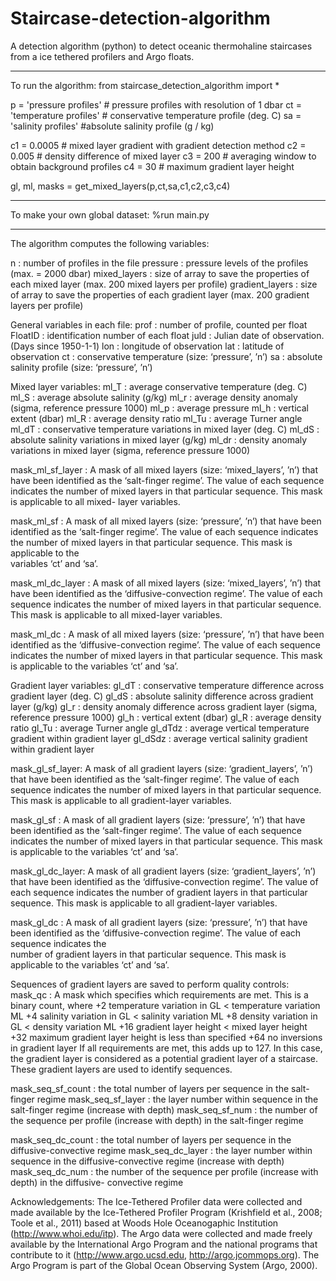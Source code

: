 # Staircase-detection-algorithm
A detection algorithm (python) to detect oceanic thermohaline staircases from a ice tethered profilers and Argo floats.

____________________________________________
To run the algorithm: 
from staircase_detection_algorithm import *

p  = 'pressure profiles'	# pressure profiles with resolution of 1 dbar
ct = 'temperature profiles'  # conservative temperature profile (deg. C)
sa = 'salinity profiles'   #absolute salinity profile (g / kg)

c1 = 0.0005 # mixed layer gradient with gradient detection method
c2 = 0.005  # density difference of mixed layer
c3 = 200    # averaging window to obtain background profiles
c4 = 30     # maximum gradient layer height

gl, ml, masks = get_mixed_layers(p,ct,sa,c1,c2,c3,c4)


____________________________________________
To make your own global dataset:
%run main.py

____________________________________________
The algorithm computes the following variables:

n 			    : number of profiles in the file
pressure		: pressure levels of the profiles (max. = 2000 dbar)
mixed_layers	: size of array to save the properties of each mixed layer (max. 200 mixed layers per profile)
gradient_layers	: size of array to save the properties of each gradient layer (max. 200 gradient layers per profile)  

General variables in each file:
prof			: number of profile, counted per float
FloatID 		: identification number of each float
juld			: Julian date of observation. (Days since 1950-1-1)
lon				: longitude of observation
lat				: latitude of observation
ct				: conservative temperature  (size: ‘pressure’, ’n’)
sa				: absolute salinity profile (size: ‘pressure’, ’n’)

Mixed layer variables: 
ml_T			: average conservative temperature (deg. C)
ml_S			: average absolute salinity (g/kg)
ml_r			: average density anomaly (sigma, reference pressure 1000) 
ml_p			: average pressure 
ml_h			: vertical extent (dbar)
ml_R			: average density ratio
ml_Tu			: average Turner angle 
ml_dT			: conservative temperature variations in mixed layer (deg. C)
ml_dS			: absolute salinity variations in mixed layer (g/kg)
ml_dr			: density anomaly variations in mixed layer (sigma, reference pressure 1000) 


mask_ml_sf_layer	: A mask of all mixed layers (size: ‘mixed_layers’, ’n’) that have been identified as 
				the ‘salt-finger regime’. The value of each sequence indicates the number of 
				mixed layers in that particular sequence. This mask is applicable to all mixed-
				layer variables.

mask_ml_sf		: A mask of all mixed layers (size: ‘pressure’, ’n’) that have been identified as 
				the ‘salt-finger regime’. The value of each sequence indicates the number of 
				mixed layers in that particular sequence. This mask is applicable to the 	
				 variables ‘ct’ and ‘sa’.

mask_ml_dc_layer	: A mask of all mixed layers (size: ‘mixed_layers’, ’n’) that have been identified as 
				the ‘diffusive-convection regime’. The value of each sequence indicates the 
				number of mixed layers in that particular sequence. This mask is applicable to 
				all mixed-layer variables.

mask_ml_dc		: A mask of all mixed layers (size: ‘pressure’, ’n’) that have been identified as 
				the ‘diffusive-convection regime’. The value of each sequence indicates the 
				number of mixed layers in that particular sequence. This mask is applicable to 
				the variables ‘ct’ and ‘sa’.

Gradient layer variables:
gl_dT			: conservative temperature difference across gradient layer (deg. C)
gl_dS			: absolute salinity difference across gradient layer (g/kg)
gl_r			: density anomaly difference across gradient layer (sigma, reference pressure 
				  1000) 
gl_h			: vertical extent (dbar)
gl_R			: average density ratio 
gl_Tu			: average Turner angle 
gl_dTdz			: average vertical temperature gradient within gradient layer
gl_dSdz			: average vertical salinity gradient within gradient layer


mask_gl_sf_layer: A mask of all gradient layers (size: ‘gradient_layers’, ’n’) that have been 
			 	identified as the ‘salt-finger regime’. The value of each sequence indicates the 
				number of mixed layers in that particular sequence. This mask is applicable to 
				all gradient-layer variables.

mask_gl_sf		: A mask of all gradient layers (size: ‘pressure’, ’n’) that have been identified as 
				the ‘salt-finger regime’. The value of each sequence indicates the number of 
				mixed layers in that particular sequence. This mask is applicable to the 				  variables ‘ct’ and ‘sa’.

mask_gl_dc_layer: A mask of all gradient layers (size: ‘gradient_layers’, ’n’) that have been 
				identified as the ‘diffusive-convection regime’. The value of each sequence 
				indicates the number of gradient layers in that particular sequence. This mask 
				is applicable to all gradient-layer variables.

mask_gl_dc		: A mask of all gradient layers (size: ‘pressure’, ’n’) that have been identified as 
				the ‘diffusive-convection regime’. The value of each sequence indicates the 				  
				number of gradient layers in that particular sequence. This mask is applicable 
				to the variables ‘ct’ and ‘sa’.

Sequences of gradient layers are saved to perform quality controls:
mask_qc			: A mask which specifies which requirements are met. This is a binary count, 
				where 
 				  +2 		temperature variation in GL < temperature variation ML
				  +4 		salinity variation in GL < salinity variation ML
				  +8 		density variation in GL < density variation ML
				  +16 	gradient layer height < mixed layer height
				  +32 	maximum gradient layer height is less than specified
				  +64 	no inversions in gradient layer
				If all requirements are met, this adds up to 127. In this case, the gradient layer 
				is considered as a potential gradient layer of a staircase. These gradient layers 
				are used to identify sequences. 

mask_seq_sf_count	: the total number of layers per sequence in the salt-finger regime
mask_seq_sf_layer	: the layer number within sequence in the salt-finger regime (increase with 
				depth)
mask_seq_sf_num	: the number of the sequence per profile (increase with depth) in the salt-finger 
				regime

mask_seq_dc_count	: the total number of layers per sequence in the diffusive-convective regime
mask_seq_dc_layer	: the layer number within sequence in the diffusive-convective regime (increase 
				  with depth)
mask_seq_dc_num	: the number of the sequence per profile (increase with depth) in the diffusive-
				  convective regime


Acknowledgements:
The Ice-Tethered Profiler data were collected and made available by the Ice-Tethered Profiler Program (Krishfield et al., 2008; Toole et al., 2011) based at Woods Hole Oceanogaphic Institution (http://www.whoi.edu/itp). The Argo data were collected and made freely available by the International Argo Program and the national programs that contribute to it (http://www.argo.ucsd.edu, http://argo.jcommops.org). The Argo Program is part of the Global Ocean Observing System (Argo, 2000). 
